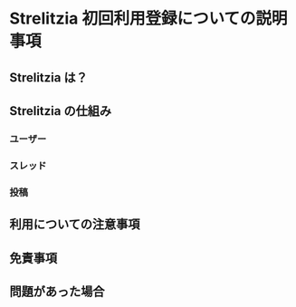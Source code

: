 # Strelitzia 初回利用登録についての説明事項

## Strelitzia は？

## Strelitzia の仕組み

### ユーザー

### スレッド

### 投稿

## 利用についての注意事項

## 免責事項

## 問題があった場合

